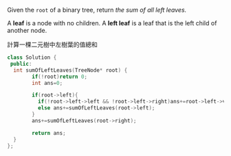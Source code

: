 Given the `root` of a binary tree, return _the sum of all left leaves._

A **leaf** is a node with no children. A **left leaf** is a leaf that is the left child of another node.

計算一棵二元樹中左樹葉的值總和

```cpp
class Solution {
 public:
  int sumOfLeftLeaves(TreeNode* root) {
        if(!root)return 0;
        int ans=0;

        if(root->left){
          if(!root->left->left && !root->left->right)ans+=root->left->val;
          else ans+=sumOfLeftLeaves(root->left);
        }
        ans+=sumOfLeftLeaves(root->right);

        return ans;
  }
};
```